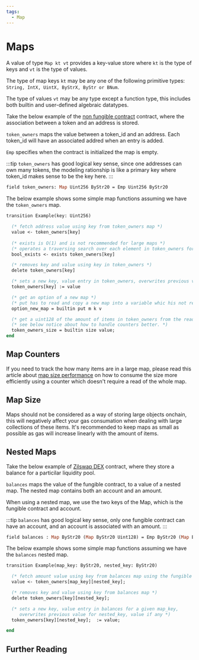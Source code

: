 ```yaml
---
tags:
  - Map
---
```


# Maps

A value of type ``Map kt vt`` provides a key-value store where ```kt``` is the type of keys and ```vt``` is the type of values.

The type of map keys ```kt``` may be any one of the following primitive types: ```String, IntX, UintX, ByStrX, ByStr or BNum```.

The type of values ```vt``` may be any type except a function type, this includes both builtin and user-defined algebraic datatypes.

Take the below example of the [non fungible contract](nonfungible) contract, where the association between a token and an address is stored.

```token_owners``` maps the value between a token_id and an address. Each token_id will have an associated addred when an entry is added.

```Emp``` specifies when the contract is initialized the map is empty.

:::tip
```token_owners``` has good logical key sense, since one addresses can own many tokens, the modeling rationship is like a primary key where token_id makes sense to be the key here.
:::

```ocaml
field token_owners: Map Uint256 ByStr20 = Emp Uint256 ByStr20
```

The below example shows some simple map functions assuming we have the ```token_owners``` map.

```ocaml
transition Example(key: Uint256)

  (* fetch address value using key from token_owners map *)
  value <- token_owners[key] 
  
  (* exists is O(1) and is not recommended for large maps *)
  (* operates a traversing search over each element in token_owners for key *)
  bool_exists <- exists token_owners[key] 

  (* removes key and value using key in token_owners *)
  delete token_owners[key]

  (* sets a new key, value entry in token_owners, overwrites previous value for key if any *)
  token_owners[key] := value

  (* get an option of a new map *)
  (* put has to read and copy a new map into a variable whic his not recommended for large maps*)
  option_new_map = builtin put m k v

  (* get a uint128 of the amount of items in token_owners from the read value of the map *)
  (* see below notice about how to handle counters better. *)
  token_owners_size = builtin size value;
end

```

## Map Counters

If you need to track the how many items are in a large map, please read this article about [map size performance](https://scilla.readthedocs.io/en/latest/scilla-tips-and-tricks.html#field-map-size) on how to consume the size more efficiently using a counter which doesn't require a read of the whole map.

## Map Size

Maps should not be considered as a way of storing large objects onchain, this will negatively affect your gas consumation when dealing with large collections of these items. It's recommended to keep maps as small as possible as gas will increase linearly with the amount of items.

## Nested Maps

Take the below example of [Zilswap DEX](dex) contract, where they store a balance for a particilar liquidity pool.

```balances``` maps the value of the fungible contract, to a value of a nested map. The nested map contains both an account and an amount.

When using a nested map, we use the two keys of the Map, which is the fungible contract and account.

:::tip
```balances``` has good logical key sense, only one fungible contract can have an account, and an account is associated with an amount.
:::

```ocaml
field balances : Map ByStr20 (Map ByStr20 Uint128) = Emp ByStr20 (Map ByStr20 Uint128)
```

The below example shows some simple map functions assuming we have the ```balances```  nested map.

```ocaml
transition Example(map_key: ByStr20, nested_key: ByStr20)

  (* fetch amount value using key from balances map using the fungible and the user address *)
  value <- token_owners[map_key][nested_key];  

  (* removes key and value using key from balances map *)
  delete token_owners[key][nested_key]; 

  (* sets a new key, value entry in balances for a given map_key, 
     overwrites previous value for nested_key, value if any *)
  token_owners[key][nested_key];  := value;

end

```

## Further Reading
